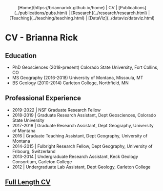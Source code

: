<center>
[Home](https://briannarick.github.io/home) | CV | [Publications](../publications/pubs.html) | [Research](../research/research.html) | [Teaching](../teaching/teaching.html) | [DataViz](../dataviz/dataviz.html)
</center>

# CV - Brianna Rick

## Education

- PhD Geosciences (2018-present) Colorado State University, Fort Collins, CO
- MS Geography (2016-2018) University of Montana, Missoula, MT
- BS Geology (2010-2014) Carleton College, Northfield, MN

## Professional Experience

- 2019-2022 | NSF Graduate Research Fellow
- 2018-2019 | Graduate Research Assistant, Dept Geosciences, Colorado State University
- 2017-2018 | Graduate Research Assistant, Dept Geography, University of Montana
- 2016 | Graduate Teaching Assistant, Dept Geography, University of Montana
- 2014-2015 | Fulbright Research Fellow, Dept Geography, University of Fribourg, Switzerland
- 2013-2014 | Undergraduate Research Assistant, Keck Geology Consortium, Carleton College
- 2012 | Undergraduate Lab Assistant, Dept Geology, Carleton College

## [Full Length CV](cv.pdf)
